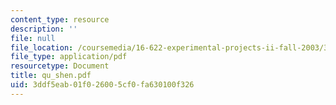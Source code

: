 ```yaml
---
content_type: resource
description: ''
file: null
file_location: /coursemedia/16-622-experimental-projects-ii-fall-2003/3ddf5eab01f026005cf0fa630100f326_qu_shen.pdf
file_type: application/pdf
resourcetype: Document
title: qu_shen.pdf
uid: 3ddf5eab-01f0-2600-5cf0-fa630100f326
---
```


